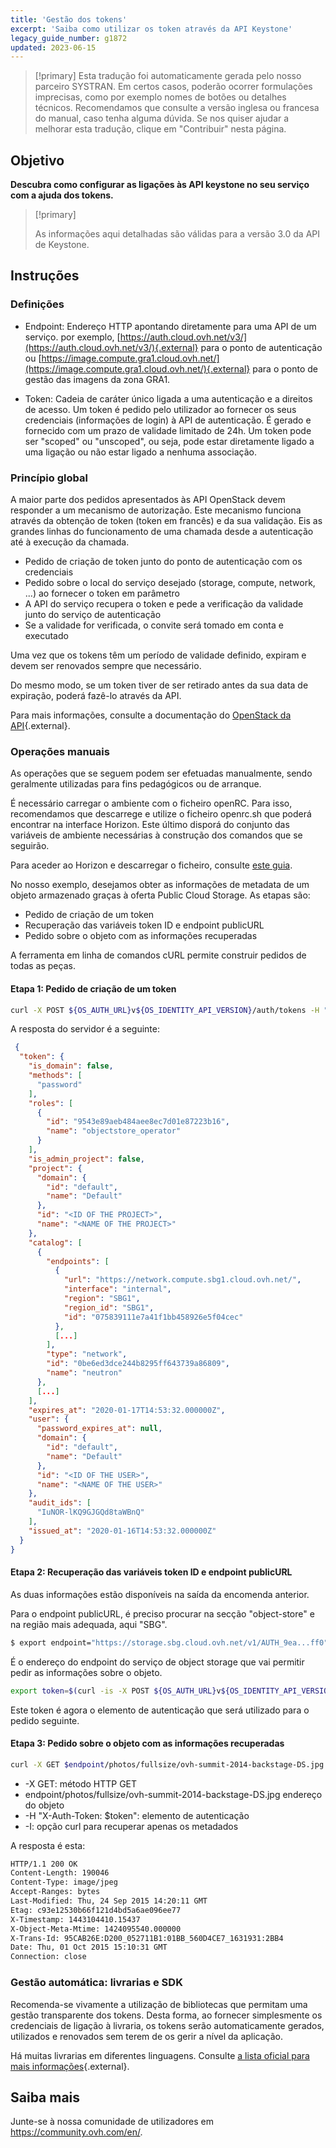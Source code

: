 ```yaml
---
title: 'Gestão dos tokens'
excerpt: 'Saiba como utilizar os token através da API Keystone'
legacy_guide_number: g1872
updated: 2023-06-15
---
```


> [!primary]
> Esta tradução foi automaticamente gerada pelo nosso parceiro SYSTRAN. Em certos casos, poderão ocorrer formulações imprecisas, como por exemplo nomes de botões ou detalhes técnicos. Recomendamos que consulte a versão inglesa ou francesa do manual, caso tenha alguma dúvida. Se nos quiser ajudar a melhorar esta tradução, clique em "Contribuir" nesta página.
>

## Objetivo

**Descubra como configurar as ligações às API keystone no seu serviço com a ajuda dos tokens.**

> [!primary]
>
> As informações aqui detalhadas são válidas para a versão 3.0 da API de
> Keystone.
> 

## Instruções

### Definições

- Endpoint: Endereço HTTP apontando diretamente para uma API de um serviço. por exemplo, [https://auth.cloud.ovh.net/v3/](https://auth.cloud.ovh.net/v3/){.external} para o ponto de autenticação ou [https://image.compute.gra1.cloud.ovh.net/](https://image.compute.gra1.cloud.ovh.net/){.external} para o ponto de gestão das imagens da zona GRA1.

- Token: Cadeia de caráter único ligada a uma autenticação e a direitos de acesso. Um token é pedido pelo utilizador ao fornecer os seus credenciais (informações de login) à API de autenticação. É gerado e fornecido com um prazo de validade limitado de 24h. Um token pode ser "scoped" ou "unscoped", ou seja, pode estar diretamente ligado a uma ligação ou não estar ligado a nenhuma associação.

### Princípio global

A maior parte dos pedidos apresentados às API OpenStack devem responder a um mecanismo de autorização. Este mecanismo funciona através da obtenção de token (token em francês) e da sua validação. Eis as grandes linhas do funcionamento de uma chamada desde a autenticação até à execução da chamada.

- Pedido de criação de token junto do ponto de autenticação com os credenciais
- Pedido sobre o local do serviço desejado (storage, compute, network, ...) ao fornecer o token em parâmetro
- A API do serviço recupera o token e pede a verificação da validade junto do serviço de autenticação
- Se a validade for verificada, o convite será tomado em conta e executado

Uma vez que os tokens têm um período de validade definido, expiram e devem ser renovados sempre que necessário.

Do mesmo modo, se um token tiver de ser retirado antes da sua data de expiração, poderá fazê-lo através da API.

Para mais informações, consulte a documentação do [OpenStack da API](https://docs.openstack.org/keystone/train/api_curl_examples.html){.external}.

### Operações manuais

As operações que se seguem podem ser efetuadas manualmente, sendo geralmente utilizadas para fins pedagógicos ou de arranque.

É necessário carregar o ambiente com o ficheiro openRC. Para isso, recomendamos que descarrege e utilize o ficheiro openrc.sh que poderá encontrar na interface Horizon. Este último disporá do conjunto das variáveis de ambiente necessárias à construção dos comandos que se seguirão.

Para aceder ao Horizon e descarregar o ficheiro, consulte [este guia](/pages/public_cloud/compute/introducing_horizon/).

No nosso exemplo, desejamos obter as informações de metadata de um objeto armazenado graças à oferta Public Cloud Storage. As etapas são:

- Pedido de criação de um token
- Recuperação das variáveis token ID e endpoint publicURL
- Pedido sobre o objeto com as informações recuperadas

A ferramenta em linha de comandos cURL permite construir pedidos de todas as peças.

#### Etapa 1: Pedido de criação de um token

```bash
curl -X POST ${OS_AUTH_URL}v${OS_IDENTITY_API_VERSION}/auth/tokens -H "Content-Type: application/json" -d ' { "auth": { "identity": { "methods": ["password"], "password": { "user": { "name": "'$OS_USERNAME'", "domain": { "id": "default" }, "password": "'$OS_PASSWORD'" } } }, "scope": { "project": { "name": "'$OS_TENANT_NAME'", "domain": { "id": "default" } } } } }' | python -mjson.tool
```

A resposta do servidor é a seguinte:

```json
 {
  "token": {
    "is_domain": false,
    "methods": [
      "password"
    ],
    "roles": [
      {
        "id": "9543e89aeb484aee8ec7d01e87223b16",
        "name": "objectstore_operator"
      }
    ],
    "is_admin_project": false,
    "project": {
      "domain": {
        "id": "default",
        "name": "Default"
      },
      "id": "<ID OF THE PROJECT>",
      "name": "<NAME OF THE PROJECT>"
    },
    "catalog": [
      {
        "endpoints": [
          {
            "url": "https://network.compute.sbg1.cloud.ovh.net/",
            "interface": "internal",
            "region": "SBG1",
            "region_id": "SBG1",
            "id": "075839111e7a41f1bb458926e5f04cec"
          },
          [...]
        ],
        "type": "network",
        "id": "0be6ed3dce244b8295ff643739a86809",
        "name": "neutron"
      },
      [...]
    ],
    "expires_at": "2020-01-17T14:53:32.000000Z",
    "user": {
      "password_expires_at": null,
      "domain": {
        "id": "default",
        "name": "Default"
      },
      "id": "<ID OF THE USER>",
      "name": "<NAME OF THE USER>"
    },
    "audit_ids": [
      "IuNOR-lKQ9GJGQd8taWBnQ"
    ],
    "issued_at": "2020-01-16T14:53:32.000000Z"
  }
}
```

#### Etapa 2: Recuperação das variáveis token ID e endpoint publicURL

As duas informações estão disponíveis na saída da encomenda anterior.

Para o endpoint publicURL, é preciso procurar na secção "object-store" e na região mais adequada, aqui "SBG".

```bash
$ export endpoint="https://storage.sbg.cloud.ovh.net/v1/AUTH_9ea...ff0"
```

É o endereço do endpoint do serviço de object storage que vai permitir pedir as informações sobre o objeto.

```bash
export token=$(curl -is -X POST ${OS_AUTH_URL}v${OS_IDENTITY_API_VERSION}/auth/tokens -H "Content-Type: application/json" -d ' { "auth": { "identity": { "methods": ["password"], "password": { "user": { "name": "'$OS_USERNAME'", "domain": { "id": "default" }, "password": "'$OS_PASSWORD'" } } }, "scope": { "project": { "name": "'$OS_TENANT_NAME'", "domain": { "id": "default" } } } } }' | grep -i '^X-Subject-Token' | cut -d" " -f2)
```

Este token é agora o elemento de autenticação que será utilizado para o pedido seguinte.

#### Etapa 3: Pedido sobre o objeto com as informações recuperadas

```bash
curl -X GET $endpoint/photos/fullsize/ovh-summit-2014-backstage-DS.jpg -H "X-Auth-Token: $token" -I
```

- -X GET: método HTTP GET
- endpoint/photos/fullsize/ovh-summit-2014-backstage-DS.jpg endereço do objeto
- -H "X-Auth-Token: $token": elemento de autenticação
- -I: opção curl para recuperar apenas os metadados

A resposta é esta:

```bash
HTTP/1.1 200 OK
Content-Length: 190046
Content-Type: image/jpeg
Accept-Ranges: bytes
Last-Modified: Thu, 24 Sep 2015 14:20:11 GMT
Etag: c93e12530b66f121d4bd5a6ae096ee77
X-Timestamp: 1443104410.15437
X-Object-Meta-Mtime: 1424095540.000000
X-Trans-Id: 95CAB26E:D200_052711B1:01BB_560D4CE7_1631931:2BB4
Date: Thu, 01 Oct 2015 15:10:31 GMT
Connection: close
```

### Gestão automática: livrarias e SDK

Recomenda-se vivamente a utilização de bibliotecas que permitam uma gestão transparente dos tokens. Desta forma, ao fornecer simplesmente os credenciais de ligação à livraria, os tokens serão automaticamente gerados, utilizados e renovados sem terem de os gerir a nível da aplicação.

Há muitas livrarias em diferentes linguagens. Consulte [a lista oficial para mais informações](https://wiki.openstack.org/wiki/SDKs){.external}.

## Saiba mais

Junte-se à nossa comunidade de utilizadores em <https://community.ovh.com/en/>.